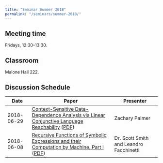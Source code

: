 ```yaml
---
title: "Seminar Summer 2018"
permalink: "/seminars/summer-2018/"
---
```


Meeting time
------------

Fridays, 12:30–13:30.

Classroom
---------

Malone Hall 222.

Discussion Schedule
-------------------

| Date | Paper | Presenter |
|-|-|-|
| 2018-06-29 | [Context-Sensitive Data-Dependence Analysis via Linear Conjunctive Language Reachability](https://dl.acm.org/citation.cfm?id=3009848) ([PDF](https://helloqirun.github.io/papers/popl2017_qirun.pdf)) | Zachary Palmer |
| 2018-06-08 | [Recursive Functions of Symbolic Expressions and their Computation by Machine, Part I](https://dl.acm.org/citation.cfm?id=367199) ([PDF](https://ia800802.us.archive.org/21/items/recursive-functions-symbolic-expressions/Image092317213652.duplex.pdf)) | Dr. Scott Smith and Leandro Facchinetti |

